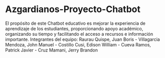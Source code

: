 # Azgardianos-Proyecto-Chatbot 
El propósito de este Chatbot educativo es mejorar la experiencia de aprendizaje de los estudiantes, proporcionando apoyo académico, organizando su tiempo y facilitando el acceso a recursos e información importante.
Integrantes del equipo: 
 Raurau Quispe, Juan Boris - 
 Villagarcia Mendoza, John Manuel -
 Costillo Cusi, Edison William -
 Cueva Ramos, Patrick Javier -
 Cruz Mamani, Jerry Brandon
